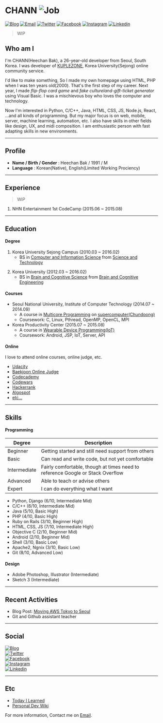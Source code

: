 # CHANN ![Job](https://chann.kr/img/badges/job-true.svg)
<!--![Job](https://chann.kr/img/badges/hire-me-true.svg)-->

<a href="https://blog.chann.kr">![Blog](https://chann.kr/img/badges/blog-chann-black.svg)</a>
<a href="mailto:chann@chann.kr">![Email](https://chann.kr/img/badges/email-chann-red.svg)</a>
<a href="https://twitter.com/channprj">![Twitter](https://chann.kr/img/badges/twitter-chann.svg)</a>
<a href="https://fb.com/channprj">![Facebook](https://chann.kr/img/badges/facebook-chann.svg)</a>
<a href="https://instagram.com/channprj">![Instagram](https://chann.kr/img/badges/instagram-chann.svg)</a>
<a href="https://kr.linkedin.com/in/channprj">![Linkedin](https://chann.kr/img/badges/linkedin-chann.svg)</a>

> WIP

## Who am I
I'm CHANN(Heechan Bak), a 26-year-old developer from Seoul, South Korea. I was developer of [KUPLEZONE](https://kuple.kr), Korea University(Sejong) online community service.

I'd like to make something, So I made my own homepage using HTML, PHP when I was ten years old(2000). That's the first step of my career. Next year, I made *flip-flop card game* and *fake cultureland-gift-ticket generator* using Visual Basic. I was a mischievous boy who loves the computer and technology.

Now I'm interested in Python, C/C++, Java, HTML, CSS, JS, Node.js, React, ...and all kinds of programming. But my major focus is on web, mobile, server, machine learning, automation, etc. I also have skills in other fields like design, UX, and midi composition. I am enthusiastic person with fast adapting skills in new environments.

------

## Profile
* **Name / Birth / Gender** : Heechan Bak / 1991 / M
* **Language** : Korean(Native), English(Limited Working Prociency)

------

## Experience
> WIP

1. NHN Entertainment 1st CodeCamp (2015.06 ~ 2015.08)

------

## Education
#### Degree
1. Korea University Sejong Campus (2010.03 ~ 2016.02)
	- BS in [Computer and Information Science](http://kucis.korea.ac.kr) from [Science and Technology](http://st.korea.ac.kr)

<!--	- Coursework: //something...-->

2. Korea University (2012.03 ~ 2016.02)
	- BS in [Brain and Cognitive Science](http://brain.korea.ac.kr/bcs/) from [Brain and Cognitive Engineering](http://brain.korea.ac.kr/)

<!--	- Coursework: //something...-->

#### Courses
* Seoul National University, Institute of Computer Technology (2014.07 ~ 2014.09)
	- A course in [Multicore Programming](http://aces.snu.ac.kr/edu/) on [supercomputer(Chundoong)](http://manycoresoft.co.kr/resources/case_studies/chundoong.shtml)
	- Coursework: C, Linux, Pthread, OpenMP, OpenCL, MPI
* Korea Productivity Center (2015.07 ~ 2015.08)
	- A course in [Wearable Device Programming(IoT)](http://www.rndacademy.or.kr/edu/edu05_iot.asp)
	- Coursework: Android, JSP, IoT, Server, API

#### Online
I love to attend online courses, online judge, etc.

* [Udacity](https://profiles.udacity.com/u/heechanbak)
* [Baekjoon Online Judge](https://www.acmicpc.net/user/channprj)
* [Codecademy](https://www.codecademy.com/channprj)
* [Codewars](http://www.codewars.com/users/channprj)
* [Hackerrank](https://www.hackerrank.com/channprj)
* [Algospot](https://algospot.com/user/profile/16184)
* [etc...](#)

------

## Skills
#### Programming
| Degree       | Description                                        |
|--------------|----------------------------------------------------|
| Beginner     | Getting started and still need support from others |
| Basic        | Can read and write code, but not yet comfortable   |
| Intermediate | Fairly comfortable, though at times need to reference Google or Stack Overflow |
| Advanced     | Able to teach or advise others                     |
| Expert       | I can do everything what I want                    |

- Python, Django (6/10, Intermediate Mid)
- C/C++ (6/10, Intermediate Mid)
- Java (5/10, Basic High)
- PHP (4/10, Basic High)
- Ruby on Rails (3/10, Beginner High)
- HTML, CSS, JS (7/10, Intermediate High)
- Objective C (2/10, Beginner Mid)
- Android (2/10, Beginner Mid)
- Shell (3/10, Basic Low)
- Apache2, Ngnix (3/10, Basic Low)
- Git (8/10, Advanced Low)

#### Design
- Adobe Photoshop, Illustrator (Intermediate)
- Sketch 3 (Intermediate)

------

## Recent Activities
* Blog Post: [Moving AWS Tokyo to Seoul](https://blog.chann.kr/moving-aws-tokyo-to-seoul/)
* Git and Github assistant teacher


------

## Social
<a href="https://blog.chann.kr">![Blog](https://chann.kr/img/badges/blog-chann-black.svg)</a>  
<a href="https://twitter.com/channprj">![Twitter](https://chann.kr/img/badges/twitter-chann.svg)</a>  
<a href="https://fb.com/channprj">![Facebook](https://chann.kr/img/badges/facebook-chann.svg)</a>  
<a href="https://instagram.com/channprj">![Instagram](https://chann.kr/img/badges/instagram-chann.svg)</a>  
<a href="https://kr.linkedin.com/in/channprj">![Linkedin](https://chann.kr/img/badges/linkedin-chann.svg)</a>

------

## Etc
* [Today I Learned](https://til.chann.kr)
* [Personal Dev Wiki](https://wiki.chann.kr)

For more information, Contact me on <a href="mailto:chann@chann.kr">Email</a>.
